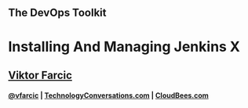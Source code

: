 <!-- .slide: class="center" -->
## The DevOps Toolkit

# Installing And Managing Jenkins X

## [Viktor Farcic](http://technologyconversations.com/about/)

#### [@vfarcic](https://twitter.com/vfarcic) | [TechnologyConversations.com](http://technologyconversations.com) |  [CloudBees.com](https://www.cloudbees.com)
